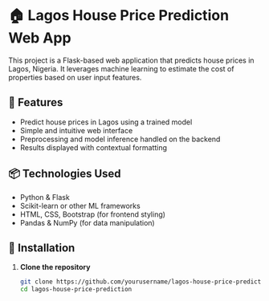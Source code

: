 # 🏠 Lagos House Price Prediction Web App

This project is a Flask-based web application that predicts house prices in Lagos, Nigeria. It leverages machine learning to estimate the cost of properties based on user input features.

## 🚀 Features
- Predict house prices in Lagos using a trained model
- Simple and intuitive web interface
- Preprocessing and model inference handled on the backend
- Results displayed with contextual formatting

## 📦 Technologies Used
- Python & Flask
- Scikit-learn or other ML frameworks
- HTML, CSS, Bootstrap (for frontend styling)
- Pandas & NumPy (for data manipulation)

## 🔧 Installation

1. **Clone the repository**
   ```bash
   git clone https://github.com/yourusername/lagos-house-price-prediction.git
   cd lagos-house-price-prediction
